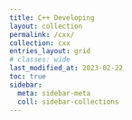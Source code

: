 ```yaml
---
title: C++ Developing
layout: collection
permalink: /cxx/
collection: cxx
entries_layout: grid
# classes: wide
last_modified_at: 2023-02-22
toc: true
sidebar:
  meta: sidebar-meta
  coll: sidebar-collections
---
```


